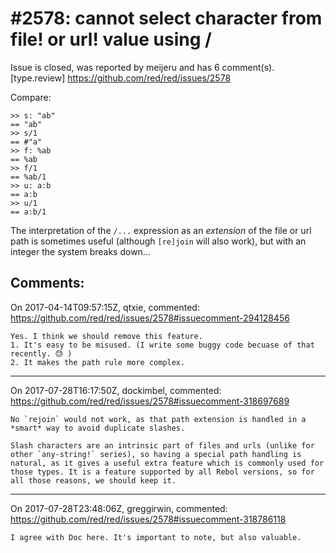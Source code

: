 
#2578: cannot select character from file! or url! value using /<integer>
================================================================================
Issue is closed, was reported by meijeru and has 6 comment(s).
[type.review]
<https://github.com/red/red/issues/2578>

Compare:
```
>> s: "ab"
== "ab"
>> s/1
== #"a"
>> f: %ab
== %ab
>> f/1
== %ab/1
>> u: a:b
== a:b
>> u/1
== a:b/1
```
The interpretation of the `/...` expression as an _extension_ of the file or url path is sometimes useful (although `[re]join` will also work), but with an integer the system breaks down... 



Comments:
--------------------------------------------------------------------------------

On 2017-04-14T09:57:15Z, qtxie, commented:
<https://github.com/red/red/issues/2578#issuecomment-294128456>

    Yes. I think we should remove this feature. 
    1. It's easy to be misused. (I write some buggy code becuase of that recently. 😓 )
    2. It makes the path rule more complex.

--------------------------------------------------------------------------------

On 2017-07-28T16:17:50Z, dockimbel, commented:
<https://github.com/red/red/issues/2578#issuecomment-318697689>

    No `rejoin` would not work, as that path extension is handled in a *smart* way to avoid duplicate slashes. 
    
    Slash characters are an intrinsic part of files and urls (unlike for other `any-string!` series), so having a special path handling is natural, as it gives a useful extra feature which is commonly used for those types. It is a feature supported by all Rebol versions, so for all those reasons, we should keep it.

--------------------------------------------------------------------------------

On 2017-07-28T23:48:06Z, greggirwin, commented:
<https://github.com/red/red/issues/2578#issuecomment-318786118>

    I agree with Doc here. It's important to note, but also valuable. 

